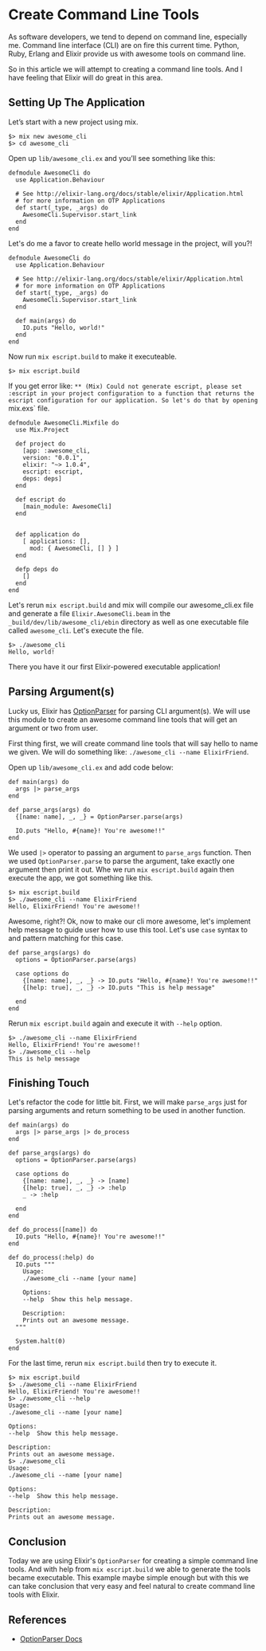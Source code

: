 # Create Command Line Tools

As software developers, we tend to depend on command line, especially me. Command line interface (CLI) are on fire this current time. Python, Ruby, Erlang and Elixir provide us with awesome tools on command line.

So in this article we will attempt to creating a command line tools. And I have feeling that Elixir will do great in this area.

## Setting Up The Application

Let’s start with a new project using mix.

    $> mix new awesome_cli
    $> cd awesome_cli

Open up `lib/awesome_cli.ex` and you’ll see something like this:

    defmodule AwesomeCli do
      use Application.Behaviour

      # See http://elixir-lang.org/docs/stable/elixir/Application.html
      # for more information on OTP Applications
      def start(_type, _args) do
        AwesomeCli.Supervisor.start_link
      end
    end

Let's do me a favor to create hello world message in the project, will you?!

    defmodule AwesomeCli do
      use Application.Behaviour

      # See http://elixir-lang.org/docs/stable/elixir/Application.html
      # for more information on OTP Applications
      def start(_type, _args) do
        AwesomeCli.Supervisor.start_link
      end

      def main(args) do
        IO.puts "Hello, world!"
      end
    end

Now run `mix escript.build` to make it executeable.

    $> mix escript.build

If you get error like: `** (Mix) Could not generate escript, please set :escript in your project configuration to a function that returns the escript configuration for our application. So let's do that by opening `mix.exs` file.

    defmodule AwesomeCli.Mixfile do
      use Mix.Project

      def project do
        [app: :awesome_cli,
        version: "0.0.1",
        elixir: "~> 1.0.4",
        escript: escript,
        deps: deps]
      end

      def escript do
        [main_module: AwesomeCli]
      end


      def application do
        [ applications: [],
          mod: { AwesomeCli, [] } ]
      end

      defp deps do
        []
      end
    end

Let's rerun `mix escript.build` and mix will compile our awesome_cli.ex file and
generate a file `Elixir.AwesomeCli.beam` in the `_build/dev/lib/awesome_cli/ebin`
directory as well as one executable file called `awesome_cli`. Let's execute the file.

    $> ./awesome_cli
    Hello, world!

There you have it our first Elixir-powered executable application!

## Parsing Argument(s)

Lucky us, Elixir has [OptionParser](http://elixir-lang.org/docs/stable/elixir/OptionParser.html)
for parsing CLI argument(s). We will use this module to create an awesome command line tools that
will get an argument or two from user.

First thing first, we will create command line tools that will say hello to name we given.
We will do something like: `./awesome_cli --name ElixirFriend`.

Open up `lib/awesome_cli.ex` and add code below:

    def main(args) do
      args |> parse_args
    end

    def parse_args(args) do
      {[name: name], _, _} = OptionParser.parse(args)

      IO.puts "Hello, #{name}! You're awesome!!"
    end

We used `|>` operator to passing an argument to `parse_args` function. Then we used
`OptionParser.parse` to parse the argument, take exactly one argument then print it out.
Whe we run `mix escript.build` again then execute the app, we got something like this.

    $> mix escript.build
    $> ./awesome_cli --name ElixirFriend
    Hello, ElixirFriend! You're awesome!!

Awesome, right?! Ok, now to make our cli more awesome, let's implement help message to
guide user how to use this tool. Let's use `case` syntax to and pattern matching for this case.

    def parse_args(args) do
      options = OptionParser.parse(args)

      case options do
        {[name: name], _, _} -> IO.puts "Hello, #{name}! You're awesome!!"
        {[help: true], _, _} -> IO.puts "This is help message"

      end
    end

Rerun `mix escript.build` again and execute it with `--help` option.

    $> ./awesome_cli --name ElixirFriend
    Hello, ElixirFriend! You're awesome!!
    $> ./awesome_cli --help
    This is help message

## Finishing Touch

Let's refactor the code for little bit. First, we will make `parse_args` just for
parsing arguments and return something to be used in another function.

    def main(args) do
      args |> parse_args |> do_process
    end

    def parse_args(args) do
      options = OptionParser.parse(args)

      case options do
        {[name: name], _, _} -> [name]
        {[help: true], _, _} -> :help
        _ -> :help

      end
    end

    def do_process([name]) do
      IO.puts "Hello, #{name}! You're awesome!!"
    end

    def do_process(:help) do
      IO.puts """
        Usage:
        ./awesome_cli --name [your name]

        Options:
        --help  Show this help message.

        Description:
        Prints out an awesome message.
      """

      System.halt(0)
    end

For the last time, rerun `mix escript.build` then try to execute it.

    $> mix escript.build
    $> ./awesome_cli --name ElixirFriend
    Hello, ElixirFriend! You're awesome!!
    $> ./awesome_cli --help
    Usage:
    ./awesome_cli --name [your name]

    Options:
    --help  Show this help message.

    Description:
    Prints out an awesome message.
    $> ./awesome_cli
    Usage:
    ./awesome_cli --name [your name]

    Options:
    --help  Show this help message.

    Description:
    Prints out an awesome message.

## Conclusion

Today we are using Elixir's `OptionParser` for creating a simple command line tools.
And with help from `mix escript.build` we able to generate the tools became executable.
This example maybe simple enough but with this we can take conclusion that very easy and feel natural to create command line tools with Elixir.


## References

* [OptionParser Docs](http://elixir-lang.org/docs/stable/elixir/OptionParser.html)
